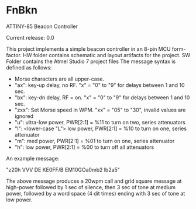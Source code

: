 # FnBkn
ATTINY-85 Beacon Controller</p>
Current release: 0.0</p>
This project implements a simple beacon controller in an 8-pin MCU form-factor.
HW folder contains schematic and layout artifacts for the project.
SW Folder contains the Atmel Studio 7 project files
The message syntax is defined as follows:
*	Morse characters are all upper-case.
*	"ax":	key-up delay, no RF. "x" = "0" to "9" for delays between 1 and 10 sec.
*	"bx":	key-dn delay, RF = on. "x" = "0" to "9" for delays between 1 and 10 sec.
*	"zxx":	Set Morse speed in WPM. "xx" = "05" to "30", invalid values are ignored
*	"u":	ultra-low power, PWR[2:1] = %11 to turn on two, series attenuators
*	"l":	<lower-case "L"> low power, PWR[2:1] = %10 to turn on one, series attenuator
*	"m":	med power, PWR[2:1] = %01 to turn on one, series attenuator
*	"h":	low power, PWR[2:1] = %00 to turn off all attenuators

An example message:

"z20h VVV DE KE0FF/B EM10GOa0mb2 lb2a5"

The above message produces a 20wpm call and grid square message at high-power followed by 1 sec of silence,
then 3 sec of tone at medium power, followed by a word space (4 dit times) ending with 3 sec of tone at low power.
